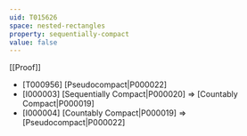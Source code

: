 ```yaml
---
uid: T015626
space: nested-rectangles
property: sequentially-compact
value: false
---
```

[[Proof]]

* [T000956] [Pseudocompact|P000022]
* [I000003] [Sequentially Compact|P000020] => [Countably Compact|P000019]
* [I000004] [Countably Compact|P000019] => [Pseudocompact|P000022]

